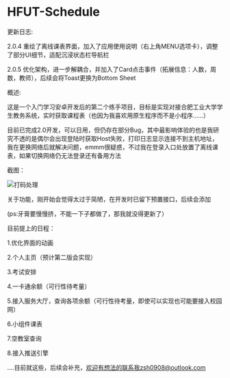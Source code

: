 # HFUT-Schedule

更新日志:

2.0.4 重绘了离线课表界面，加入了应用使用说明（右上角MENU选项卡），调整了部分UI细节，适配沉浸状态栏导航栏

2.0.5 优化架构，进一步解耦合，并加入了Card点击事件（拓展信息：人数，周数，教师），后续会将Toast更换为Bottom Sheet

概述:

这是一个入门学习安卓开发后的第二个练手项目，目标是实现对接合肥工业大学学生教务系统，实时获取课程表（也因为我喜欢用原生程序而不是小程序……）

目前已完成2.0开发，可以日用，但仍存在部分Bug，其中最影响体验的也是我研究不透的是偶尔会出现登陆时获取Host失败，打印日志显示连接不到主机地址，我在更换网络后就解决问题，emmm很疑惑，不过我在登录入口处放置了离线课表，如果切换网络仍无法登录还有备用方法

截图：

![打码处理](https://github.com/Chiu-xaH/HFUT-Schedule/assets/116127902/6194f6bc-e4a8-4300-b983-6c99d0456aca)


关于功能，刚开始会觉得太过于简陋，在开发时已留下预置接口，后续会添加

(ps:牙膏要慢慢挤，不能一下子都做了，那我就没得更新了）

目前提上的日程：

1.优化界面的动画

2.个人主页（预计第二版会实现）

3.考试安排

4.一卡通余额（可行性待考量）

5.接入服务大厅，查询各项余额（可行性待考量，即使可以实现也可能要接入校园网）

6.小组件课表

7.空教室查询

8.接入推送引擎


....目前就这些，后续会补充，欢迎有想法的联系我zsh0908@outlook.com


